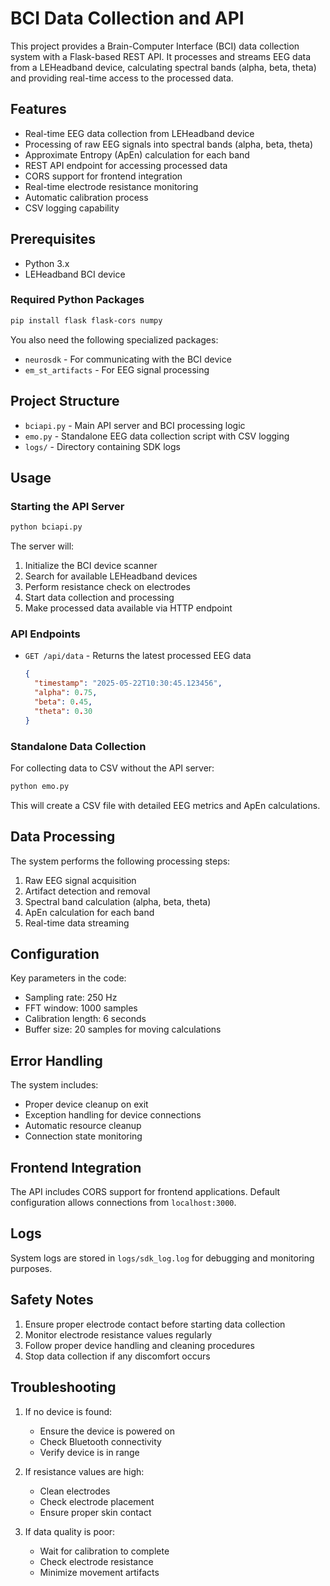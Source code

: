 # BCI Data Collection and API

This project provides a Brain-Computer Interface (BCI) data collection system with a Flask-based REST API. It processes and streams EEG data from a LEHeadband device, calculating spectral bands (alpha, beta, theta) and providing real-time access to the processed data.

## Features

- Real-time EEG data collection from LEHeadband device
- Processing of raw EEG signals into spectral bands (alpha, beta, theta)
- Approximate Entropy (ApEn) calculation for each band
- REST API endpoint for accessing processed data
- CORS support for frontend integration
- Real-time electrode resistance monitoring
- Automatic calibration process
- CSV logging capability

## Prerequisites

- Python 3.x
- LEHeadband BCI device

### Required Python Packages

```bash
pip install flask flask-cors numpy
```

You also need the following specialized packages:
- `neurosdk` - For communicating with the BCI device
- `em_st_artifacts` - For EEG signal processing

## Project Structure

- `bciapi.py` - Main API server and BCI processing logic
- `emo.py` - Standalone EEG data collection script with CSV logging
- `logs/` - Directory containing SDK logs

## Usage

### Starting the API Server

```bash
python bciapi.py
```

The server will:
1. Initialize the BCI device scanner
2. Search for available LEHeadband devices
3. Perform resistance check on electrodes
4. Start data collection and processing
5. Make processed data available via HTTP endpoint

### API Endpoints

- `GET /api/data` - Returns the latest processed EEG data
  ```json
  {
    "timestamp": "2025-05-22T10:30:45.123456",
    "alpha": 0.75,
    "beta": 0.45,
    "theta": 0.30
  }
  ```

### Standalone Data Collection

For collecting data to CSV without the API server:
```bash
python emo.py
```

This will create a CSV file with detailed EEG metrics and ApEn calculations.

## Data Processing

The system performs the following processing steps:
1. Raw EEG signal acquisition
2. Artifact detection and removal
3. Spectral band calculation (alpha, beta, theta)
4. ApEn calculation for each band
5. Real-time data streaming

## Configuration

Key parameters in the code:
- Sampling rate: 250 Hz
- FFT window: 1000 samples
- Calibration length: 6 seconds
- Buffer size: 20 samples for moving calculations

## Error Handling

The system includes:
- Proper device cleanup on exit
- Exception handling for device connections
- Automatic resource cleanup
- Connection state monitoring

## Frontend Integration

The API includes CORS support for frontend applications. Default configuration allows connections from `localhost:3000`.

## Logs

System logs are stored in `logs/sdk_log.log` for debugging and monitoring purposes.

## Safety Notes

1. Ensure proper electrode contact before starting data collection
2. Monitor electrode resistance values regularly
3. Follow proper device handling and cleaning procedures
4. Stop data collection if any discomfort occurs

## Troubleshooting

1. If no device is found:
   - Ensure the device is powered on
   - Check Bluetooth connectivity
   - Verify device is in range

2. If resistance values are high:
   - Clean electrodes
   - Check electrode placement
   - Ensure proper skin contact

3. If data quality is poor:
   - Wait for calibration to complete
   - Check electrode resistance
   - Minimize movement artifacts
